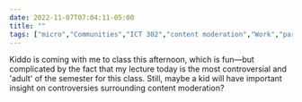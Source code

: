 ---date: 2022-11-07T07:04:11-05:00title: ""tags: ["micro","Communities","ICT 302","content moderation","Work","parenting","teaching","mbnov2022"]---Kiddo is coming with me to class this afternoon, which is fun—but complicated by the fact that my lecture today is the most controversial and 'adult' of the semester for this class. Still, maybe a kid will have important insight on controversies surrounding content moderation?